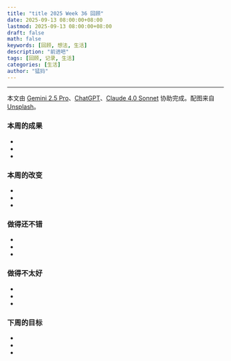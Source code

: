 ```yaml
---
title: "title 2025 Week 36 回顾"
date: 2025-09-13 08:00:00+08:00
lastmod: 2025-09-13 08:00:00+08:00
draft: false
math: false
keywords: [回顾, 想法, 生活]
description: "前进吧"
tags: [回顾, 记录, 生活]
categories: [生活]
author: "猛犸"
---
```




---

本文由 [Gemini 2.5 Pro](https://gemini.google.com/)、[ChatGPT](https://chatgpt.com/)、[Claude 4.0 Sonnet](https://claude.ai/) 协助完成。配图来自 [Unsplash](https://unsplash.com/)。

### 本周的成果

- 
- 
- 

### 本周的改变

- 
- 
- 

### 做得还不错

- 
- 
- 

### 做得不太好

- 
- 
- 

### 下周的目标

- 
- 
- 
